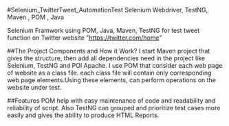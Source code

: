 #Selenium_TwitterTweet_AutomationTest
Selenium Webdriver, TestNG, Maven , POM , Java

Selenium Framwork using POM,  Java, Maven, TestNG for test tweet function on Twitter website "https://twitter.com/home"

##The Project Components and How it Work?
I start Maven project that gives the structure, then add all dependencies need in the project like Selenium, TestNG and POI Apache.
I use POM that consider each web page of website as a class file. each class file will contain only corresponding web page elements.Using these elements, can perform operations on the website under test.

##Features
POM help with easy maintenance of code and readability and reliability of script. Also TestNG can grouped and prioritize test cases more easily and gives the ability to produce HTML Reports.
